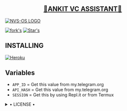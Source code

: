 <h2 align="center"> <a href="https://github.com/xNKIT/ANKIT-VC-ASSISTANT">🔰ANKIT VC ASSISTANT🔰</a></h2>

[![NVS-OS LOGO](https://telegra.ph/file/5c61dd2bfd9c2b5477802.jpg)](https://github.com/xNKIT/ANKIT-VC-ASSISTANT)

[![fork's](https://img.shields.io/github/forks/xNKIT/ANKIT-VC-ASSISTANT?label=Forks&logoColor=Black&style=social)](https://github.com/xNKIT)
[![Star's](https://img.shields.io/github/stars/xNKIT/ANKIT-VC-ASSISTANT?logoColor=Blue&style=social)](https://github.com/xNKIT)

## INSTALLING

[![Heroku](https://www.herokucdn.com/deploy/button.svg)](https://heroku.com/deploy?template=https://github.com/xNKIT/ANKIT-VC-ASSISTANT)


## Variables

- `APP_ID`  =  Get this value from my.telegram.org
- `API_HASH`  =  Get this value from my.telegram.org
- `SESSION`  =  Get this by using Repl.it or from Termux

<details>

  <summary> • LICENSE • </summary>

![](https://www.gnu.org/graphics/gplv3-or-later.png)
Poject [ANKIT VC ASSISTANT](https://github.com/xNKIT/ANKIT-VC-ASSISTANT) is free software: you can redistribute it and/or modify
it under the terms of the GNU General Public License as published by
the Free Software Foundation, either version 3 of the License, or
(at your option) any later version.
This program is distributed in the hope that it will be useful,
but WITHOUT ANY WARRANTY; without even the implied warranty of
MERCHANTABILITY or FITNESS FOR A PARTICULAR PURPOSE.  See the
GNU General Public License for more details.
You should have received a copy of the GNU General Public License
along with this program. If not, see <https://www.gnu.org/licenses/>.
</details>
